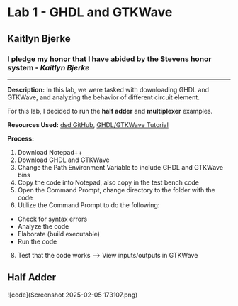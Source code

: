 # Lab 1 - GHDL and GTKWave
## Kaitlyn Bjerke
### I pledge my honor that I have abided by the Stevens honor system - *Kaitlyn Bjerke*
---
**Description:**
In this lab, we were tasked with downloading GHDL and GTKWave, and analyzing the behavior of different circuit element.

For this lab, I decided to run the **half adder** and **multiplexer** examples.

**Resources Used:** [dsd GitHub](https://github.com/kevinwlu/dsd/tree/master/ghdl), [GHDL/GTKWave Tutorial](https://www.youtube.com/watch?v=H2GyAIYwZbw)

**Process:**
1. Download Notepad++
2. Download GHDL and GTKWave
3. Change the Path Environment Variable to include GHDL and GTKWave bins
4. Copy the code into Notepad, also copy in the test bench code
5. Open the Command Prompt, change directory to the folder with the code
6. Utilize the Command Prompt to do the following:
- Check for syntax errors
- Analyze the code
- Elaborate (build executable)
- Run the code
8. Test that the code works --> View inputs/outputs in GTKWave

Half Adder
---
![code](Screenshot 2025-02-05 173107.png)

